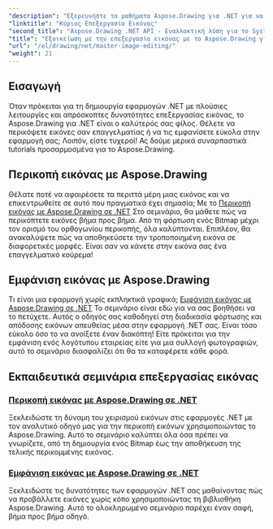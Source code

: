 ```yaml
---
"description": "Εξερευνήστε τα μαθήματα Aspose.Drawing για .NET για να εξοικειωθείτε με την επεξεργασία, την περικοπή και την εμφάνιση εικόνων σε εφαρμογές .NET με αναλυτικούς οδηγούς."
"linktitle": "Κύριος Επεξεργασία Εικόνας"
"second_title": "Aspose.Drawing .NET API - Εναλλακτική λύση για το System.Drawing.Common"
"title": "Εξοικείωση με την επεξεργασία εικόνας με το Aspose.Drawing για .NET"
"url": "/el/drawing/net/master-image-editing/"
"weight": 21
---
```


## Εισαγωγή

Όταν πρόκειται για τη δημιουργία εφαρμογών .NET με πλούσιες λειτουργίες και απρόσκοπτες δυνατότητες επεξεργασίας εικόνας, το Aspose.Drawing για .NET είναι ο καλύτερός σας φίλος. Θέλετε να περικόψετε εικόνες σαν επαγγελματίας ή να τις εμφανίσετε εύκολα στην εφαρμογή σας; Λοιπόν, είστε τυχεροί! Ας δούμε μερικά συναρπαστικά tutorials προσαρμοσμένα για το Aspose.Drawing.

## Περικοπή εικόνας με Aspose.Drawing  
Θέλατε ποτέ να αφαιρέσετε τα περιττά μέρη μιας εικόνας και να επικεντρωθείτε σε αυτό που πραγματικά έχει σημασία; Με το [Περικοπή εικόνας με Aspose.Drawing σε .NET](./image-cropping/) Στο σεμινάριο, θα μάθετε πώς να περικόπτετε εικόνες βήμα προς βήμα. Από τη φόρτωση ενός Bitmap μέχρι τον ορισμό του ορθογωνίου περικοπής, όλα καλύπτονται. Επιπλέον, θα ανακαλύψετε πώς να αποθηκεύσετε την τροποποιημένη εικόνα σε διαφορετικές μορφές. Είναι σαν να κάνετε στην εικόνα σας ένα επαγγελματικό κούρεμα!  

## Εμφάνιση εικόνας με Aspose.Drawing  
Τι είναι μια εφαρμογή χωρίς εκπληκτικά γραφικά; [Εμφάνιση εικόνας με Aspose.Drawing σε .NET](./image-display/) Το σεμινάριο είναι εδώ για να σας βοηθήσει να το πετύχετε. Αυτός ο οδηγός σας καθοδηγεί στη διαδικασία φόρτωσης και απόδοσης εικόνων απευθείας μέσα στην εφαρμογή .NET σας. Είναι τόσο εύκολο όσο το να ανοίξετε έναν διακόπτη! Είτε πρόκειται για την εμφάνιση ενός λογότυπου εταιρείας είτε για μια συλλογή φωτογραφιών, αυτό το σεμινάριο διασφαλίζει ότι θα τα καταφέρετε κάθε φορά.
  
## Εκπαιδευτικά σεμινάρια επεξεργασίας εικόνας
### [Περικοπή εικόνας με Aspose.Drawing σε .NET](./image-cropping/)
Ξεκλειδώστε τη δύναμη του χειρισμού εικόνων στις εφαρμογές .NET με τον αναλυτικό οδηγό μας για την περικοπή εικόνων χρησιμοποιώντας το Aspose.Drawing. Αυτό το σεμινάριο καλύπτει όλα όσα πρέπει να γνωρίζετε, από τη δημιουργία ενός Bitmap έως την αποθήκευση της τελικής περικομμένης εικόνας.
### [Εμφάνιση εικόνας με Aspose.Drawing σε .NET](./image-display/)
Ξεκλειδώστε τις δυνατότητες των εφαρμογών .NET σας μαθαίνοντας πώς να προβάλλετε εικόνες χωρίς κόπο χρησιμοποιώντας τη βιβλιοθήκη Aspose.Drawing. Αυτό το ολοκληρωμένο σεμινάριο παρέχει έναν σαφή, βήμα προς βήμα οδηγό.